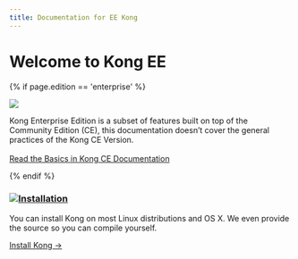 ```yaml
---
title: Documentation for EE Kong
---
```

# Welcome to Kong EE

{% if page.edition == 'enterprise' %}
<div class="alert alert-ee">
  <div class="row">
    <div class="left">
      <img src="/assets/images/icons/icn-buildings.svg" />
    </div>
    <p>Kong Enterprise Edition is a subset of features built on top of the Community Edition (CE), this documentation doesn’t cover the general practices of the Kong CE Version.<br/><br/><a href="/docs">Read the Basics in Kong CE Documentation</a></p>
  </div>
</div>
{% endif %}

<div class="docs-grid">
  <div class="docs-grid-block">
    <h3><img src="/assets/images/icons/documentation/icn-window.svg" /><a href="/install/">Installation</a></h3>
    <p>You can install Kong on most Linux distributions and OS X. We even provide the source so you can compile yourself.</p>
    <a href="/install/">Install Kong &rarr;</a>
  </div>
</div>

